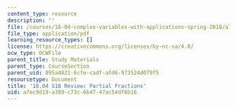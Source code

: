 ```yaml
---
content_type: resource
description: ''
file: /courses/18-04-complex-variables-with-applications-spring-2018/a7ec9d19a389c73c6b4747ac54df6b16_MIT18_04S18_pf-coverup.pdf
file_type: application/pdf
learning_resource_types: []
license: https://creativecommons.org/licenses/by-nc-sa/4.0/
ocw_type: OCWFile
parent_title: Study Materials
parent_type: CourseSection
parent_uid: 895a4821-6cfe-cadf-afd6-973524d079f5
resourcetype: Document
title: '18.04 S18 Review: Partial Fractions'
uid: a7ec9d19-a389-c73c-6b47-47ac54df6b16
---
```

